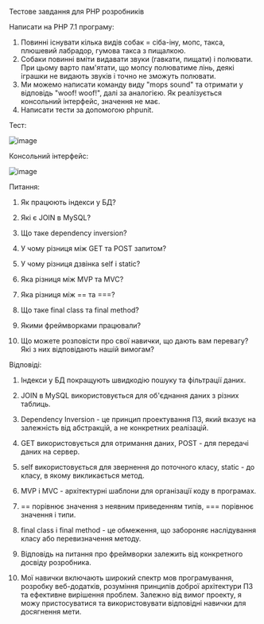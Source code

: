 
Тестове завдання для PHP розробників

Написати на PHP 7.1 програму:
1. Повинні існувати кілька видів собак = сіба-іну, мопс, такса, плюшевий лабрадор, гумова такса з пищалкою.
2. Собаки повинні вміти видавати звуки (гавкати, пищати) і полювати. При цьому варто пам'ятати, що мопсу полюватиме лінь, деякі іграшки не видають звуків і точно не зможуть полювати.
3. Ми можемо написати команду виду "mops sound" та отримати у відповідь "woof! woof!", далі за аналогією. Як реалізується консольний інтерфейс, значення не має.
4. Написати тести за допомогою phpunit.

Тест:



![image](https://github.com/kurashine/DogTest-PHP/assets/76958599/110f376e-3c79-45c1-8b5f-4c55568db881)









Консольний інтерфейс:


![image](https://github.com/kurashine/DogTest-PHP/assets/76958599/747b4c86-a2ab-49ba-9f97-4c4eb575b720)










Питання:

1. Як працюють індекси у БД?

2. Які є JOIN в MySQL?

3. Що таке dependency inversion?

4. У чому різниця між GET та POST запитом?

5. У чому різниця дзвінка self і static?

6. Яка різниця між MVP та MVC?

7. Яка різниця між == та ===?

8. Що таке final class та final method?

9. Якими фреймворками працювали?

10. Що можете розповісти про свої навички, що дають вам перевагу? Які з них відповідають нашій вимогам?



Відповіді:

1. Індекси у БД покращують швидкодію пошуку та фільтрації даних.

2. JOIN в MySQL використовується для об'єднання даних з різних таблиць.

3. Dependency Inversion - це принцип проектування ПЗ, який вказує на залежність від абстракцій, а не конкретних реалізацій.

4. GET використовується для отримання даних, POST - для передачі даних на сервер.

5. self використовується для звернення до поточного класу, static - до класу, в якому викликається метод.

6. MVP і MVC - архітектурні шаблони для організації коду в програмах. 

7. == порівнює значення з неявним приведенням типів, === порівнює значення і типи.

8. final class і final method - це обмеження, що забороняє наслідування класу або перевизначення методу.

9. Відповідь на питання про фреймворки залежить від конкретного досвіду розробника.

10. Мої навички включають широкий спектр мов програмування, розробку веб-додатків, розуміння принципів доброї архітектури ПЗ та ефективне вирішення проблем. Залежно від вимог проекту, я можу пристосуватися та використовувати відповідні навички для досягнення мети.
